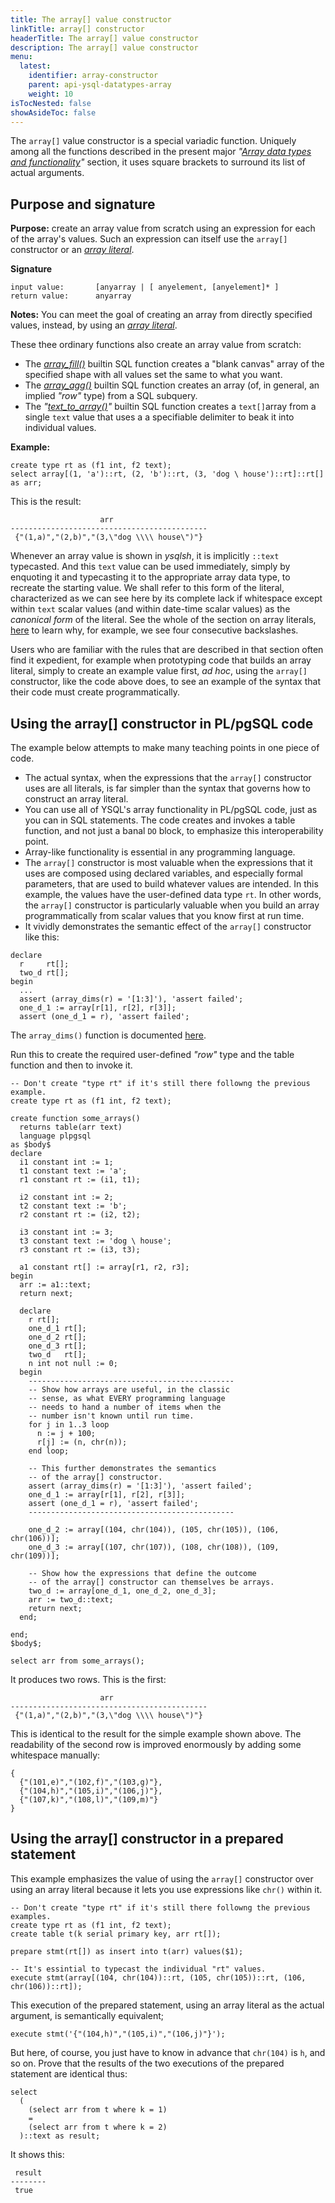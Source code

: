 ```yaml
---
title: The array[] value constructor
linkTitle: array[] constructor
headerTitle: The array[] value constructor
description: The array[] value constructor
menu:
  latest:
    identifier: array-constructor
    parent: api-ysql-datatypes-array
    weight: 10
isTocNested: false
showAsideToc: false
---
```


The `array[]` value constructor is a special variadic function. Uniquely among all the functions described in the present major _"[Array data types and functionality](../../type_array/)"_ section, it uses square brackets to surround its list of actual arguments.

## Purpose and signature

**Purpose:** create an array value from scratch using an expression for each of the array's values. Such an expression can itself use the `array[]` constructor or an  _[array literal](../literals/)_. 

**Signature** 
```
input value:       [anyarray | [ anyelement, [anyelement]* ]
return value:      anyarray
```
**Notes:** You can meet the goal of creating an array from directly specified values, instead, by using an _[array literal](../literals/)_.

These thee ordinary functions also create an array value from scratch:

- The _[array_fill()](../functions-operators/array-fill/)_ builtin SQL function creates a "blank canvas" array of the specified shape with all values set the same to what you want.
- The _[array_agg()](../functions-operators/array-agg-unnest/#array-agg)_ builtin SQL function creates an array (of, in general, an implied _"row"_ type) from a SQL subquery.
- The _"[text_to_array()](../functions-operators/string-to-array/)"_ builtin SQL function creates a `text[]`array from a single `text` value that uses a a specifiable delimiter to beak it into individual values.

**Example:**
```postgresql
create type rt as (f1 int, f2 text);
select array[(1, 'a')::rt, (2, 'b')::rt, (3, 'dog \ house')::rt]::rt[] as arr;
```
This is the result:
```
                    arr                     
--------------------------------------------
 {"(1,a)","(2,b)","(3,\"dog \\\\ house\")"}
```
Whenever an array value is shown in _ysqlsh_, it is implicitly `::text` typecasted. And this `text` value can be used immediately, simply by enquoting it and typecasting it to the appropriate array data type, to recreate the starting value. We shall refer to this form of the literal, characterized as we can see here by its complete lack if whitespace except within `text` scalar values (and within date-time scalar values) as the _canonical form_ of the literal. See the whole of the section on array literals, [here](../literals/) to learn why, for example, we see four consecutive backslashes.

Users who are familiar with the rules that are described in that section often find it expedient, for example when prototyping code that builds an array literal, simply to create an example value first, _ad hoc_, using the `array[]` constructor, like the code above does, to see an example of the syntax that their code must create programmatically.

## Using the array[] constructor in PL/pgSQL code

The example below attempts to make many teaching points in one piece of code.

- The actual syntax, when the expressions that the `array[]` constructor uses are all literals, is far simpler than the syntax that governs how to construct an array literal.
- You can use all of YSQL's array functionality in PL/pgSQL code, just as you can in SQL statements. The code creates and invokes a table function, and not just a banal `DO` block,  to emphasize this interoperability point.
- Array-like functionality is essential in any programming language.
- The `array[]` constructor is most valuable when the expressions that it uses are composed using declared variables, and especially formal parameters, that are used to build whatever values are intended. In this example, the values have the user-defined data type `rt`. In other words, the `array[]` constructor is particularly valuable when you build an array programmatically from scalar values that you know first at run time.
- It vividly demonstrates the semantic effect of the `array[]` constructor like this:
```
declare
  r     rt[];
  two_d rt[];
begin
  ...
  assert (array_dims(r) = '[1:3]'), 'assert failed';
  one_d_1 := array[r[1], r[2], r[3]];
  assert (one_d_1 = r), 'assert failed';
```
The `array_dims()` function is documented  [here](../functions-operators/properties/#array-dims).

Run this to create the required user-defined _"row"_ type and the table function and then to invoke it.

```postgresql
-- Don't create "type rt" if it's still there followng the previous example.
create type rt as (f1 int, f2 text);

create function some_arrays()
  returns table(arr text)
  language plpgsql
as $body$
declare
  i1 constant int := 1;
  t1 constant text := 'a';
  r1 constant rt := (i1, t1);

  i2 constant int := 2;
  t2 constant text := 'b';
  r2 constant rt := (i2, t2);

  i3 constant int := 3;
  t3 constant text := 'dog \ house';
  r3 constant rt := (i3, t3);

  a1 constant rt[] := array[r1, r2, r3];
begin
  arr := a1::text;
  return next;

  declare
    r rt[];
    one_d_1 rt[];
    one_d_2 rt[];
    one_d_3 rt[];
    two_d   rt[];
    n int not null := 0;
  begin
    ----------------------------------------------
    -- Show how arrays are useful, in the classic
    -- sense, as what EVERY programming language
    -- needs to hand a number of items when the
    -- number isn't known until run time.
    for j in 1..3 loop
      n := j + 100;
      r[j] := (n, chr(n));
    end loop;

    -- This further demonstrates the semantics
    -- of the array[] constructor.
    assert (array_dims(r) = '[1:3]'), 'assert failed';
    one_d_1 := array[r[1], r[2], r[3]];
    assert (one_d_1 = r), 'assert failed';
    ----------------------------------------------

    one_d_2 := array[(104, chr(104)), (105, chr(105)), (106, chr(106))];
    one_d_3 := array[(107, chr(107)), (108, chr(108)), (109, chr(109))];

    -- Show how the expressions that define the outcome
    -- of the array[] constructor can themselves be arrays.
    two_d := array[one_d_1, one_d_2, one_d_3];
    arr := two_d::text;
    return next;
  end;
  
end;
$body$;

select arr from some_arrays();
```
It produces two rows. This is the first:

```
                    arr                     
--------------------------------------------
 {"(1,a)","(2,b)","(3,\"dog \\\\ house\")"}
```

This is identical to the result for the simple example shown above. The readability of the second row is improved enormously by adding some whitespace manually:

```
{
  {"(101,e)","(102,f)","(103,g)"},
  {"(104,h)","(105,i)","(106,j)"},
  {"(107,k)","(108,l)","(109,m)"}
}
```

## Using the array[] constructor in a prepared statement

This example emphasizes the value of using the `array[]` constructor over using an array literal because it lets you use expressions like `chr()` within it.
```postgresql
-- Don't create "type rt" if it's still there followng the previous examples.
create type rt as (f1 int, f2 text);
create table t(k serial primary key, arr rt[]);

prepare stmt(rt[]) as insert into t(arr) values($1);

-- It's essintial to typecast the individual "rt" values.
execute stmt(array[(104, chr(104))::rt, (105, chr(105))::rt, (106, chr(106))::rt]);
```
This execution of the prepared statement, using an array literal as the actual argument, is semantically equivalent;
```postgresql
execute stmt('{"(104,h)","(105,i)","(106,j)"}');
```
But here, of course, you just have to know in advance that `chr(104)` is `h`, and so on. Prove that the results of the two executions of the prepared statement are identical thus:

```postgresql
select
  (
    (select arr from t where k = 1)
    =
    (select arr from t where k = 2)
  )::text as result;
```

It shows this:

```
 result 
--------
 true
```

